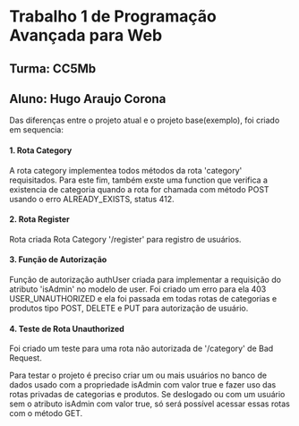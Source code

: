 # Trabalho 1 de Programação Avançada para Web
## Turma: CC5Mb
## Aluno: Hugo Araujo Corona

Das diferenças entre o projeto atual e o projeto base(exemplo),  foi criado em sequencia:

#### 1. Rota Category
A rota category implementea todos métodos da rota 'category' requisitados. Para este fim, também exste uma function que verifica a existencia de categoria quando a rota for chamada com método POST usando o erro ALREADY_EXISTS, status 412.

#### 2. Rota Register
Rota criada Rota Category '/register' para registro de usuários.

#### 3. Função de Autorização
Função de autorização authUser criada para implementar a requisição do atributo 'isAdmin' no modelo de user.  Foi criado um erro para ela 403 USER_UNAUTHORIZED e ela foi passada em todas rotas de categorias e produtos tipo POST, DELETE e PUT para autorização de usuário.

#### 4. Teste de Rota Unauthorized
Foi criado um teste para uma rota não autorizada de '/category' de Bad Request.

Para testar o projeto é preciso criar um ou mais usuários no banco de dados usado com a propriedade isAdmin com valor true e fazer uso das rotas privadas de categorias e produtos. Se deslogado ou com um usuário sem o atributo isAdmin com valor true, só será possível acessar essas rotas com o método GET.
